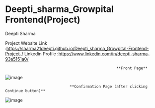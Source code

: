 # Deepti_sharma_Growpital Frontend(Project)

Deepti Sharma

Project Website Link :https://sharma21deepti.github.io/Deepti_sharma_Growpital-Frontend-Project-/
Linkedin Profile :https://www.linkedin.com/in/deepti-sharma-93a5151a0/


                                                      **Front Page**
                                                      
![image](https://user-images.githubusercontent.com/91265103/192564694-f2b6a13a-bfc2-4ea8-a603-d5a03ad33a41.png)


                                 **Confirmation Page (after clicking Continue button)**
                                 
![image](https://user-images.githubusercontent.com/91265103/192564424-06c3f4f6-55e1-48dc-814f-a8298c013389.png)
